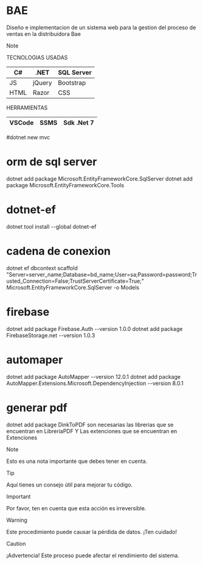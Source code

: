 # BAE
<p>
  Diseño e implementacion de un sistema web para
  la gestion del proceso de ventas en la 
  distribuidora Bae
</p>

>[!NOTE]
>  TECNOLOGIAS USADAS
>
>| C#   | .NET     | SQL Server  |
>|------|----------|-------------|
>| JS   | jQuery   | Bootstrap   |
>| HTML | Razor    | CSS         |
>
> HERRAMIENTAS
>
>| VSCode | SSMS  | Sdk .Net 7 |
>|--------|-------|------------|



#dotnet new mvc

# orm de sql server

dotnet add package Microsoft.EntityFrameworkCore.SqlServer
dotnet add package Microsoft.EntityFrameworkCore.Tools

# dotnet-ef

dotnet tool install --global dotnet-ef

# cadena de conexion

dotnet ef dbcontext scaffold "Server=server_name;Database=bd_name;User=sa;Password=password;Trusted_Connection=False;TrustServerCertificate=True;" Microsoft.EntityFrameworkCore.SqlServer -o Models

# firebase

dotnet add package Firebase.Auth --version 1.0.0
dotnet add package FirebaseStorage.net --version 1.0.3

# automaper

dotnet add package AutoMapper --version 12.0.1
dotnet add package AutoMapper.Extensions.Microsoft.DependencyInjection --version 8.0.1

# generar pdf




dotnet add package DinkToPDF
son necesarias las librerias que
se encuentran en LibreriaPDF Y
Las extenciones que se encuentran en
Extenciones


>[!NOTE]
>Esto es una nota importante que debes tener en cuenta.

>[!TIP]
>Aquí tienes un consejo útil para mejorar tu código.

>[!IMPORTANT]
>Por favor, ten en cuenta que esta acción es irreversible.

>[!WARNING]
>Este procedimiento puede causar la pérdida de datos. ¡Ten cuidado!

>[!CAUTION]
>¡Advertencia! Este proceso puede afectar el rendimiento del sistema.
